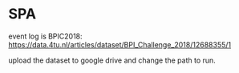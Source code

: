 # SPA

event log is BPIC2018: https://data.4tu.nl/articles/dataset/BPI_Challenge_2018/12688355/1

upload the dataset to google drive and change the path to run.
